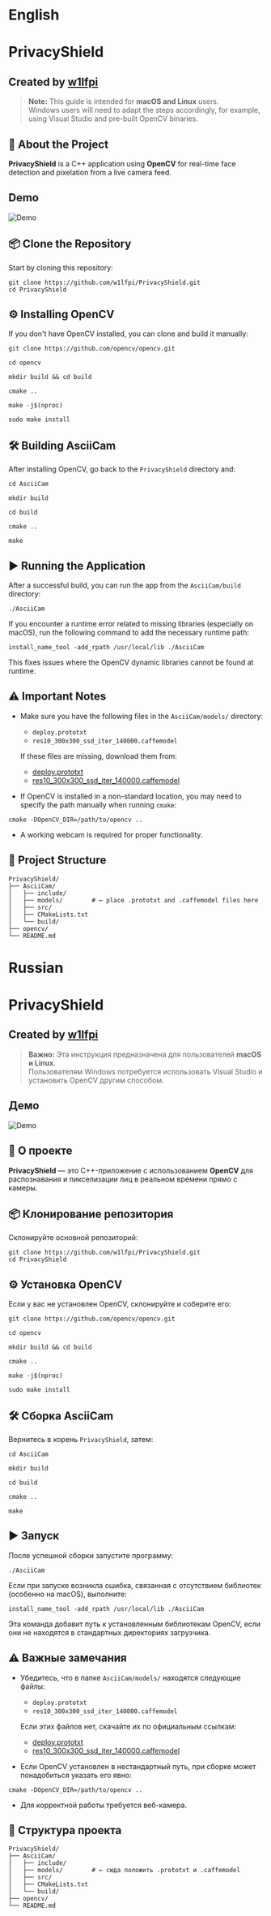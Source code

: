 # English
# PrivacyShield
## Created by [w1lfpi](https://github.com/w1lfpi)
> **Note:** This guide is intended for **macOS and Linux** users.  
> Windows users will need to adapt the steps accordingly, for example, using Visual Studio and pre-built OpenCV binaries.


## 📖 About the Project

**PrivacyShield** is a C++ application using **OpenCV** for real-time face detection and pixelation from a live camera feed.

## Demo
![Demo](assets/demo.gif)

## 📦 Clone the Repository

Start by cloning this repository:

```
git clone https://github.com/w1lfpi/PrivacyShield.git
cd PrivacyShield
```

## ⚙️ Installing OpenCV

If you don't have OpenCV installed, you can clone and build it manually:

```
git clone https://github.com/opencv/opencv.git
```

```
cd opencv
```

```
mkdir build && cd build
```

```
cmake ..
```

```
make -j$(nproc)
```

```
sudo make install
```

## 🛠️ Building AsciiCam

After installing OpenCV, go back to the `PrivacyShield` directory and:

```
cd AsciiCam
```

```
mkdir build
```

```
cd build
```

```
cmake ..
```

```
make
```

## ▶️ Running the Application

After a successful build, you can run the app from the `AsciiCam/build` directory:

```
./AsciiCam
```

If you encounter a runtime error related to missing libraries (especially on macOS), run the following command to add the necessary runtime path:

```
install_name_tool -add_rpath /usr/local/lib ./AsciiCam
```

This fixes issues where the OpenCV dynamic libraries cannot be found at runtime.

## ⚠️ Important Notes

- Make sure you have the following files in the `AsciiCam/models/` directory:
  - `deploy.prototxt`
  - `res10_300x300_ssd_iter_140000.caffemodel`

  If these files are missing, download them from:

  - [deploy.prototxt](https://github.com/opencv/opencv/blob/master/samples/dnn/face_detector/deploy.prototxt)
  - [res10_300x300_ssd_iter_140000.caffemodel](https://github.com/opencv/opencv/blob/master/samples/dnn/face_detector/res10_300x300_ssd_iter_140000.caffemodel)

- If OpenCV is installed in a non-standard location, you may need to specify the path manually when running `cmake`:

```
cmake -DOpenCV_DIR=/path/to/opencv ..
```

- A working webcam is required for proper functionality.

## 📂 Project Structure

```
PrivacyShield/
├── AsciiCam/
│   ├── include/
│   ├── models/        # ← place .prototxt and .caffemodel files here
│   ├── src/
│   ├── CMakeLists.txt
│   └── build/
├── opencv/
└── README.md
```



# Russian

# PrivacyShield 
## Created by [w1lfpi](https://github.com/w1lfpi)

> **Важно:** Эта инструкция предназначена для пользователей **macOS и Linux**.  
> Пользователям Windows потребуется использовать Visual Studio и установить OpenCV другим способом.

## Демо
![Demo](assets/demo.gif)

## 📖 О проекте

**PrivacyShield** — это C++-приложение с использованием **OpenCV** для распознавания и пикселизации лиц в реальном времени прямо с камеры.

## 📦 Клонирование репозитория

Склонируйте основной репозиторий:

```
git clone https://github.com/w1lfpi/PrivacyShield.git
cd PrivacyShield
```

## ⚙️ Установка OpenCV

Если у вас не установлен OpenCV, склонируйте и соберите его:

```
git clone https://github.com/opencv/opencv.git
```

```
cd opencv
```

```
mkdir build && cd build
```

```
cmake ..
```

```
make -j$(nproc)
```

```
sudo make install
```

## 🛠️ Сборка AsciiCam

Вернитесь в корень `PrivacyShield`, затем:

```
cd AsciiCam
```

```
mkdir build
```

```
cd build
```

```
cmake ..
```

```
make
```

## ▶️ Запуск

После успешной сборки запустите программу:

```
./AsciiCam
```

Если при запуске возникла ошибка, связанная с отсутствием библиотек (особенно на macOS), выполните:

```
install_name_tool -add_rpath /usr/local/lib ./AsciiCam
```

Эта команда добавит путь к установленным библиотекам OpenCV, если они не находятся в стандартных директориях загрузчика.

## ⚠️ Важные замечания

- Убедитесь, что в папке `AsciiCam/models/` находятся следующие файлы:
  - `deploy.prototxt`
  - `res10_300x300_ssd_iter_140000.caffemodel`

  Если этих файлов нет, скачайте их по официальным ссылкам:

  - [deploy.prototxt](https://github.com/opencv/opencv/blob/master/samples/dnn/face_detector/deploy.prototxt)
  - [res10_300x300_ssd_iter_140000.caffemodel](https://github.com/opencv/opencv/blob/master/samples/dnn/face_detector/res10_300x300_ssd_iter_140000.caffemodel)

- Если OpenCV установлен в нестандартный путь, при сборке может понадобиться указать его явно:

```
cmake -DOpenCV_DIR=/path/to/opencv ..
```

- Для корректной работы требуется веб-камера.

## 📂 Структура проекта

```
PrivacyShield/
├── AsciiCam/
│   ├── include/
│   ├── models/        # ← сюда положить .prototxt и .caffemodel
│   ├── src/
│   ├── CMakeLists.txt
│   └── build/
├── opencv/
└── README.md
```